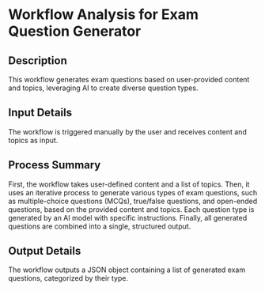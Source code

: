 # Workflow Analysis for Exam Question Generator

## Description
This workflow generates exam questions based on user-provided content and topics, leveraging AI to create diverse question types.

## Input Details
The workflow is triggered manually by the user and receives content and topics as input.

## Process Summary
First, the workflow takes user-defined content and a list of topics. Then, it uses an iterative process to generate various types of exam questions, such as multiple-choice questions (MCQs), true/false questions, and open-ended questions, based on the provided content and topics. Each question type is generated by an AI model with specific instructions. Finally, all generated questions are combined into a single, structured output.

## Output Details
The workflow outputs a JSON object containing a list of generated exam questions, categorized by their type.
